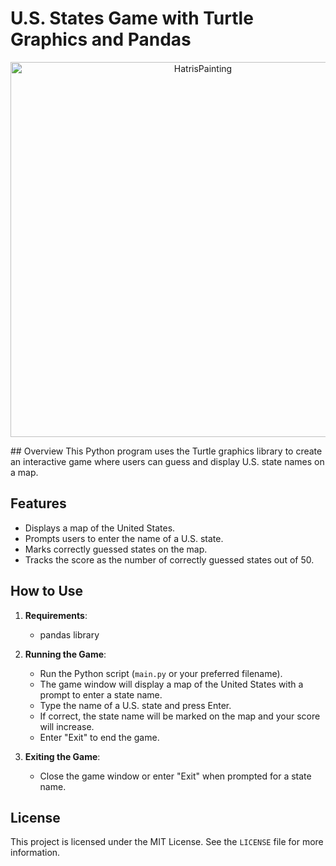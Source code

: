 # U.S. States Game with Turtle Graphics and Pandas

<p align= "center">
<img src="https://github.com/Amina-Sagheer/U.S.-StatesGame/assets/172102325/0366a86f-2c68-47d3-acdd-0952720177f" alt="HatrisPainting" width="600" height="600">
</p>
## Overview
This Python program uses the Turtle graphics library to create an interactive game where users can guess and display U.S. state names on a map.

## Features
- Displays a map of the United States.
- Prompts users to enter the name of a U.S. state.
- Marks correctly guessed states on the map.
- Tracks the score as the number of correctly guessed states out of 50.

## How to Use
1. **Requirements**:
   - pandas library

2. **Running the Game**:
   - Run the Python script (`main.py` or your preferred filename).
   - The game window will display a map of the United States with a prompt to enter a state name.
   - Type the name of a U.S. state and press Enter.
   - If correct, the state name will be marked on the map and your score will increase.
   - Enter "Exit" to end the game.

3. **Exiting the Game**:
   - Close the game window or enter "Exit" when prompted for a state name.

## License

This project is licensed under the MIT License. See the `LICENSE` file for more information.



